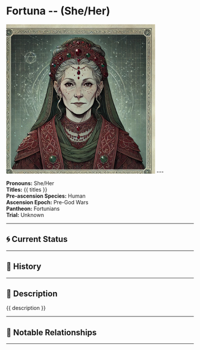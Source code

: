 # Fortuna  --  (She/Her)

<!-- Optional  -->
<img src="Fortuna.jpg" alt="Fortuna" style="width:400px;"/>
---

**Pronouns:** She/Her  
**Titles:** {{ titles }}  
**Pre-ascension Species:** Human  
**Ascension Epoch:** Pre-God Wars  
**Pantheon:** Fortunians  
**Trial:** Unknown

---

## 🌀 Current Status


---

## 📜 History


---

## 🧠 Description
{{ description }}

---

## 🧩 Notable Relationships

---
